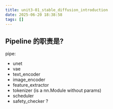```yaml
---
title: unit3-01_stable_diffusion_introduction
date: 2025-06-20 18:38:58
tags: []
---
```

## Pipeline 的职责是?

pipe:
- unet
- vae
- text_encoder
- image_encoder
- feature_extractor
- tokenizer (is a nn.Module without params)
- scheduler
- safety_checker ?
